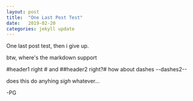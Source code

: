 ```yaml
---
layout: post
title:  "One Last Post Test"
date:   2019-02-20
categories: jekyll update
---
```


One last post test, then i give up.

btw, where's the markdown support

#header1 right #
and
##header2 right?#
how about dashes
--dashes2--

does this do anyhing *sigh* whatever...

-PG

